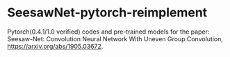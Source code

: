# SeesawNet-pytorch-reimplement
Pytorch(0.4.1/1.0 verified) codes and pre-trained models for the paper: Seesaw-Net: Convolution Neural Network With Uneven Group Convolution,  https://arxiv.org/abs/1905.03672.
